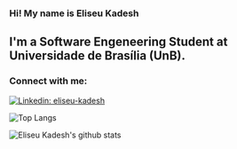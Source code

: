 ### Hi! My name is Eliseu Kadesh

## I'm a Software Engeneering Student at Universidade de Brasília (UnB).

### Connect with me:

[![Linkedin: eliseu-kadesh](https://img.shields.io/badge/linkedin-%230077B5.svg?&style=for-the-badge&logo=linkedin&logoColor=white)](https://www.linkedin.com/in/eliseu-kadesh-46018b1a8/)

![Top Langs](https://github-readme-stats.vercel.app/api/top-langs/?username=eliseukadesh67&theme=dracula)

![Eliseu Kadesh's github stats](https://github-readme-stats.vercel.app/api?username=eliseukadesh67&show_icons=true&theme=dracula)
